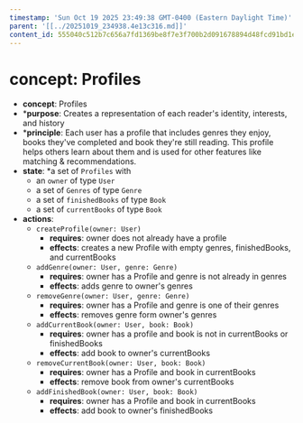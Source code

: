 ```yaml
---
timestamp: 'Sun Oct 19 2025 23:49:38 GMT-0400 (Eastern Daylight Time)'
parent: '[[../20251019_234938.4e13c316.md]]'
content_id: 555040c512b7c656a7fd1369be8f7e3f700b2d091678894d48fcd91bd1e96760
---
```


# concept: Profiles

* **concept**: Profiles
* \***purpose**: Creates a representation of each reader's identity, interests, and history
* \***principle**: Each user has a profile that includes genres they enjoy, books they've completed and book they're still reading. This profile helps others learn about them and is used for other features like matching & recommendations.
* **state**:
  \*a set of `Profiles` with
  * an `owner` of type `User`
  * a set of `Genres` of type `Genre`
  * a set of `finishedBooks` of type `Book`
  * a set of `currentBooks` of type `Book`
* **actions**:
  * `createProfile(owner: User)`
    * **requires**: owner does not already have a profile
    * **effects**: creates a new Profile with empty genres, finishedBooks, and currentBooks
  * `addGenre(owner: User, genre: Genre)`
    * **requires**: owner has a Profile and genre is not already in genres
    * **effects**: adds genre to owner's genres
  * `removeGenre(owner: User, genre: Genre)`
    * **requires**: owner has a Profile and genre is one of their genres
    * **effects**: removes genre form owner's genres
  * `addCurrentBook(owner: User, book: Book)`
    * **requires**: owner has a profile and book is not in currentBooks or finishedBooks
    * **effects**: add book to owner's currentBooks
  * `removeCurrentBook(owner: User, book: Book)`
    * **requires**: owner has a Profile and book in currentBooks
    * **effects**: remove book from owner's currentBooks
  * `addFinishedBook(owner: User, book: Book)`
    * **requires**: owner has a Profile and book in currentBooks
    * **effects**: add book to owner's finishedBooks

